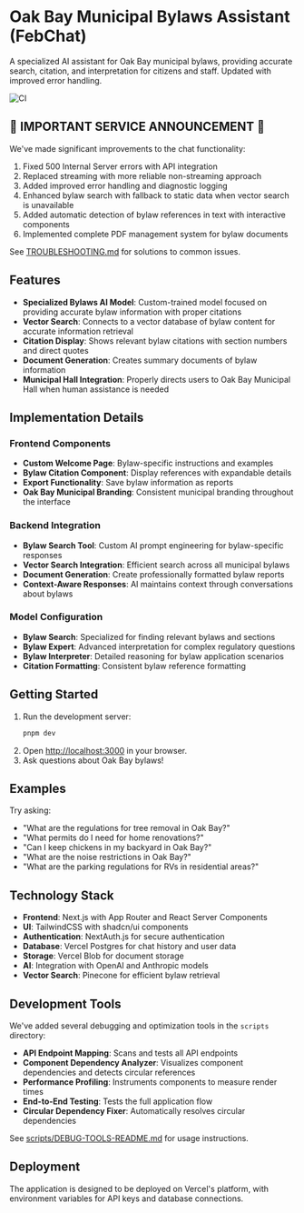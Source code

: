 # Oak Bay Municipal Bylaws Assistant (FebChat)

A specialized AI assistant for Oak Bay municipal bylaws, providing accurate search, citation, and interpretation for citizens and staff. Updated with improved error handling.

![CI](https://github.com/jdevop33/febchat/actions/workflows/ci.yml/badge.svg)

## 🚨 IMPORTANT SERVICE ANNOUNCEMENT 🚨

We've made significant improvements to the chat functionality:

1. Fixed 500 Internal Server errors with API integration
2. Replaced streaming with more reliable non-streaming approach
3. Added improved error handling and diagnostic logging
4. Enhanced bylaw search with fallback to static data when vector search is unavailable
5. Added automatic detection of bylaw references in text with interactive components
6. Implemented complete PDF management system for bylaw documents

See [TROUBLESHOOTING.md](./TROUBLESHOOTING.md) for solutions to common issues.

## Features

- **Specialized Bylaws AI Model**: Custom-trained model focused on providing accurate bylaw information with proper citations
- **Vector Search**: Connects to a vector database of bylaw content for accurate information retrieval
- **Citation Display**: Shows relevant bylaw citations with section numbers and direct quotes
- **Document Generation**: Creates summary documents of bylaw information
- **Municipal Hall Integration**: Properly directs users to Oak Bay Municipal Hall when human assistance is needed

## Implementation Details

### Frontend Components

- **Custom Welcome Page**: Bylaw-specific instructions and examples
- **Bylaw Citation Component**: Display references with expandable details
- **Export Functionality**: Save bylaw information as reports
- **Oak Bay Municipal Branding**: Consistent municipal branding throughout the interface

### Backend Integration

- **Bylaw Search Tool**: Custom AI prompt engineering for bylaw-specific responses
- **Vector Search Integration**: Efficient search across all municipal bylaws
- **Document Generation**: Create professionally formatted bylaw reports
- **Context-Aware Responses**: AI maintains context through conversations about bylaws

### Model Configuration

- **Bylaw Search**: Specialized for finding relevant bylaws and sections
- **Bylaw Expert**: Advanced interpretation for complex regulatory questions
- **Bylaw Interpreter**: Detailed reasoning for bylaw application scenarios
- **Citation Formatting**: Consistent bylaw reference formatting

## Getting Started

1. Run the development server:
   ```bash
   pnpm dev
   ```
2. Open [http://localhost:3000](http://localhost:3000) in your browser.
3. Ask questions about Oak Bay bylaws!

## Examples

Try asking:

- "What are the regulations for tree removal in Oak Bay?"
- "What permits do I need for home renovations?"
- "Can I keep chickens in my backyard in Oak Bay?"
- "What are the noise restrictions in Oak Bay?"
- "What are the parking regulations for RVs in residential areas?"

## Technology Stack

- **Frontend**: Next.js with App Router and React Server Components
- **UI**: TailwindCSS with shadcn/ui components
- **Authentication**: NextAuth.js for secure authentication
- **Database**: Vercel Postgres for chat history and user data
- **Storage**: Vercel Blob for document storage
- **AI**: Integration with OpenAI and Anthropic models
- **Vector Search**: Pinecone for efficient bylaw retrieval

## Development Tools

We've added several debugging and optimization tools in the `scripts` directory:

- **API Endpoint Mapping**: Scans and tests all API endpoints
- **Component Dependency Analyzer**: Visualizes component dependencies and detects circular references
- **Performance Profiling**: Instruments components to measure render times
- **End-to-End Testing**: Tests the full application flow
- **Circular Dependency Fixer**: Automatically resolves circular dependencies

See [scripts/DEBUG-TOOLS-README.md](./scripts/DEBUG-TOOLS-README.md) for usage instructions.

## Deployment

The application is designed to be deployed on Vercel's platform, with environment variables for API keys and database connections.
